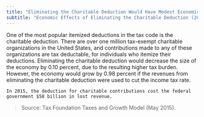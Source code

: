 ```yaml
---
title: "Eliminating the Charitable Deduction Would Have Modest Economic Effects"
subtitle: "Economic Effects of Eliminating the Charitable Deduction (2015)"
---
```

One of the most popular itemized deductions in the tax code is the charitable deduction. There are over one million tax-exempt charitable organizations in the United States, and contributions made to any of these organizations are tax deductable, for individuals who itemize their deductions. Eliminating the charitable deduction would decrease the size of the economy by 0.10 percent, due to the resulting higher tax burden. However, the economy would grow by 0.98 percent if the revenues from eliminating the charitable deduction were used to cut the income tax rate.

```In 2015, the deduction for charitable contributions cost the federal government $58 billion in lost revenue.```

>Source: Tax Foundation Taxes and Growth Model (May 2015).
